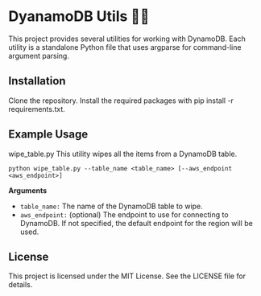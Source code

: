 # DyanamoDB Utils 👨‍💻
This project provides several utilities for working with DynamoDB. Each utility is a standalone Python file that uses argparse for command-line argument parsing.

## Installation
Clone the repository.
Install the required packages with pip install -r requirements.txt.

## Example Usage
wipe_table.py
This utility wipes all the items from a DynamoDB table.

```
python wipe_table.py --table_name <table_name> [--aws_endpoint <aws_endpoint>]
```

**Arguments**
- `table_name:` The name of the DynamoDB table to wipe.
- `aws_endpoint:` (optional) The endpoint to use for connecting to DynamoDB. If not specified, the default endpoint for the region will be used.

## License
This project is licensed under the MIT License. See the LICENSE file for details.